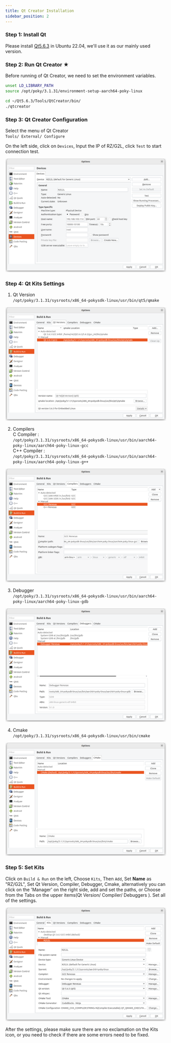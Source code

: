 ```yaml
---
title: Qt Creator Installation
sidebar_position: 2
---
```


### Step 1: Install Qt
Please install [Qt5.6.3](https://download.qt.io/new_archive/qt/5.6/5.6.3/qt-opensource-linux-x64-5.6.3.run) in Ubuntu 22.04, we'll use it as our mainly used version.

### Step 2: Run Qt Creator ★
Before running of Qt Creator, we need to set the environment variables.

```bash title="Open a terminal window, input the commands,"
unset LD_LIBRARY_PATH
source /opt/poky/3.1.31/environment-setup-aarch64-poky-linux
```

```bash title="Run Qtcreator ( Qt5.6.3 )"
cd ~/Qt5.6.3/Tools/QtCreator/bin/
./qtcreator
```

### Step 3: Qt Creator Configuration
Select the menu of Qt Creator  
`Tools/ External/ Configure`

On the left side, click on `Devices`, Input the IP of RZ/G2L, click `Test` to start connection test.

![options](./img/4-2.png)

### Step 4: Qt Kits Settings
1. Qt Version  
`/opt/poky/3.1.31/sysroots/x86_64-pokysdk-linux/usr/bin/qt5/qmake`

![options](./img/4-4.png)

2. Compilers  
C Compiler :   
`/opt/poky/3.1.31/sysroots/x86_64-pokysdk-linux/usr/bin/aarch64-poky-linux/aarch64-poky-linux-gcc`  
C++ Compiler :  
`/opt/poky/3.1.31/sysroots/x86_64-pokysdk-linux/usr/bin/aarch64-poky-linux/aarch64-poky-linux-g++`

![options](./img/4-5.png)

3. Debugger  
`/opt/poky/3.1.31/sysroots/x86_64-pokysdk-linux/usr/bin/aarch64-poky-linux/aarch64-poky-linux-gdb`

![options](./img/4-6.png)

4. Cmake  
`/opt/poky/3.1.31/sysroots/x86_64-pokysdk-linux/usr/bin/cmake`

![options](./img/4-7.png)

### Step 5: Set Kits
Click on `Build & Run` on the left, Choose `Kits`, Then `Add`, Set **Name** as "RZ/G2L", Set Qt Version, Compiler, Debugger, Cmake, alternatively you can click on the 'Manager' on the right side, add and set the paths, or Choose from the Tabs on the upper items(Qt Version/ Compiler/ Debuggers ). Set all of the settings.

![options](./img/4-3.png)

After the settings, please make sure there are no exclamation on the Kits icon, or you need to check if there are some errors need to be fixed.